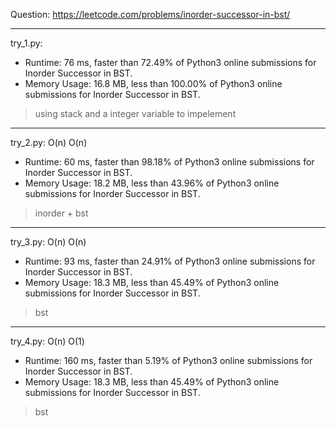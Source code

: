 Question: https://leetcode.com/problems/inorder-successor-in-bst/

---

try_1.py:
* Runtime: 76 ms, faster than 72.49% of Python3 online submissions for Inorder Successor in BST.
* Memory Usage: 16.8 MB, less than 100.00% of Python3 online submissions for Inorder Successor in BST.

> using stack and a integer variable to impelement

---

try_2.py: O(n) O(n)

* Runtime: 60 ms, faster than 98.18% of Python3 online submissions for Inorder Successor in BST.
* Memory Usage: 18.2 MB, less than 43.96% of Python3 online submissions for Inorder Successor in BST.

> inorder + bst

---

try_3.py: O(n) O(n)

* Runtime: 93 ms, faster than 24.91% of Python3 online submissions for Inorder Successor in BST.
* Memory Usage: 18.3 MB, less than 45.49% of Python3 online submissions for Inorder Successor in BST.

> bst

---

try_4.py: O(n) O(1)

* Runtime: 160 ms, faster than 5.19% of Python3 online submissions for Inorder Successor in BST.
* Memory Usage: 18.3 MB, less than 45.49% of Python3 online submissions for Inorder Successor in BST.

> bst